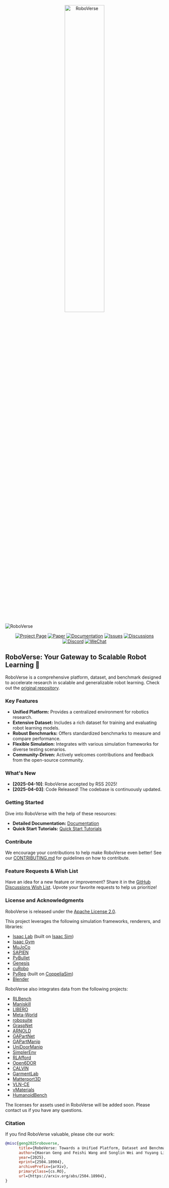 <p align="center">
  <img src="docs/source/_static/RoboVerse86.22.svg" width="50%" alt="RoboVerse">
</p>

![RoboVerse](docs/source/metasim/images/tea.jpg)

<p align="center">
  <a href="https://roboverseorg.github.io"><img src="https://img.shields.io/badge/project-page-brightgreen" alt="Project Page"></a>
  <a href="https://arxiv.org/abs/2504.18904"><img src="https://img.shields.io/badge/paper-preprint-red" alt="Paper"></a>
  <a href="https://roboverse.wiki"><img src="https://img.shields.io/badge/doc-page-orange" alt="Documentation"></a>
  <a href="https://github.com/RoboVerseOrg/RoboVerse/issues"><img src="https://img.shields.io/github/issues/RoboVerseOrg/RoboVerse?color=yellow" alt="Issues"></a>
  <a href="https://github.com/RoboVerseOrg/RoboVerse/discussions"><img src="https://img.shields.io/github/discussions/RoboVerseOrg/RoboVerse?color=blueviolet" alt="Discussions"></a>
  <a href="https://discord.gg/6e2CPVnAD3"><img src="https://img.shields.io/discord/1356345436927168552?logo=discord&color=blue" alt="Discord"></a>
  <a href="docs/source/_static/wechat.jpg"><img src="https://img.shields.io/badge/wechat-QR_code-green" alt="WeChat"></a>
</p>

## RoboVerse: Your Gateway to Scalable Robot Learning 🤖

RoboVerse is a comprehensive platform, dataset, and benchmark designed to accelerate research in scalable and generalizable robot learning.  Check out the [original repository](https://github.com/RoboVerseOrg/RoboVerse).

### Key Features

*   **Unified Platform:** Provides a centralized environment for robotics research.
*   **Extensive Dataset:** Includes a rich dataset for training and evaluating robot learning models.
*   **Robust Benchmarks:** Offers standardized benchmarks to measure and compare performance.
*   **Flexible Simulation:** Integrates with various simulation frameworks for diverse testing scenarios.
*   **Community-Driven:** Actively welcomes contributions and feedback from the open-source community.

### What's New

*   **[2025-04-10]**: RoboVerse accepted by RSS 2025!
*   **[2025-04-03]**: Code Released! The codebase is continuously updated.

### Getting Started

Dive into RoboVerse with the help of these resources:

*   **Detailed Documentation:** [Documentation](https://roboverse.wiki/metasim/#)
*   **Quick Start Tutorials:** [Quick Start Tutorials](https://roboverse.wiki/metasim/get_started/quick_start/0_static_scene)

### Contribute

We encourage your contributions to help make RoboVerse even better! See our [CONTRIBUTING.md](./CONTRIBUTING.md) for guidelines on how to contribute.

### Feature Requests & Wish List

Have an idea for a new feature or improvement?  Share it in the [GitHub Discussions Wish List](https://github.com/RoboVerseOrg/RoboVerse/discussions/categories/wish-list). Upvote your favorite requests to help us prioritize!

### License and Acknowledgments

RoboVerse is released under the [Apache License 2.0](LICENSE).

This project leverages the following simulation frameworks, renderers, and libraries:

*   [Isaac Lab](https://github.com/isaac-sim/IsaacLab) (built on [Isaac Sim](https://docs.isaacsim.omniverse.nvidia.com/latest/index.html))
*   [Isaac Gym](https://developer.nvidia.com/isaac-gym)
*   [MuJoCo](https://github.com/google-deepmind/mujoco)
*   [SAPIEN](https://github.com/haosulab/SAPIEN)
*   [PyBullet](https://github.com/bulletphysics/bullet3)
*   [Genesis](https://github.com/Genesis-Embodied-AI/Genesis)
*   [cuRobo](https://github.com/NVlabs/curobo)
*   [PyRep](https://github.com/stepjam/PyRep) (built on [CoppeliaSim](https://www.coppeliarobotics.com/))
*   [Blender](https://www.blender.org/)

RoboVerse also integrates data from the following projects:

*   [RLBench](https://github.com/stepjam/RLBench)
*   [Maniskill](https://github.com/haosulab/ManiSkill)
*   [LIBERO](https://github.com/Lifelong-Robot-Learning/LIBERO)
*   [Meta-World](https://github.com/Farama-Foundation/Metaworld)
*   [robosuite](https://github.com/ARISE-Initiative/robosuite)
*   [GraspNet](https://graspnet.net/)
*   [ARNOLD](https://arnold-benchmark.github.io/)
*   [GAPartNet](https://github.com/PKU-EPIC/GAPartNet)
*   [GAPartManip](https://arxiv.org/abs/2411.18276)
*   [UniDoorManip](https://github.com/sectionZ6/UniDoorManip)
*   [SimplerEnv](https://github.com/simpler-env/SimplerEnv)
*   [RLAfford](https://github.com/hyperplane-lab/RLAfford)
*   [Open6DOR](https://github.com/Selina2023/Open6DOR)
*   [CALVIN](https://github.com/mees/calvin)
*   [GarmentLab](https://github.com/GarmentLab/GarmentLab)
*   [Matterport3D](https://github.com/niessner/Matterport)
*   [VLN-CE](https://github.com/jacobkrantz/VLN-CE)
*   [vMaterials](https://developer.nvidia.com/vmaterials)
*   [HumanoidBench](https://github.com/carlosferrazza/humanoid-bench)

The licenses for assets used in RoboVerse will be added soon. Please contact us if you have any questions.

### Citation

If you find RoboVerse valuable, please cite our work:

```bibtex
@misc{geng2025roboverse,
      title={RoboVerse: Towards a Unified Platform, Dataset and Benchmark for Scalable and Generalizable Robot Learning}, 
      author={Haoran Geng and Feishi Wang and Songlin Wei and Yuyang Li and Bangjun Wang and Boshi An and Charlie Tianyue Cheng and Haozhe Lou and Peihao Li and Yen-Jen Wang and Yutong Liang and Dylan Goetting and Chaoyi Xu and Haozhe Chen and Yuxi Qian and Yiran Geng and Jiageng Mao and Weikang Wan and Mingtong Zhang and Jiangran Lyu and Siheng Zhao and Jiazhao Zhang and Jialiang Zhang and Chengyang Zhao and Haoran Lu and Yufei Ding and Ran Gong and Yuran Wang and Yuxuan Kuang and Ruihai Wu and Baoxiong Jia and Carlo Sferrazza and Hao Dong and Siyuan Huang and Yue Wang and Jitendra Malik and Pieter Abbeel},
      year={2025},
      eprint={2504.18904},
      archivePrefix={arXiv},
      primaryClass={cs.RO},
      url={https://arxiv.org/abs/2504.18904}, 
}
```